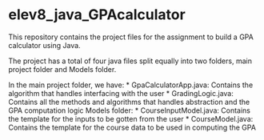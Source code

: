 # elev8_java_GPAcalculator
This repository contains the project files for the assignment to build a GPA calculator using Java.

The project has a total of four java files split equally into two folders, main project folder and Models folder.

In the main project folder, we have:
    * GpaCalculatorApp.java: Contains the algorithm that handles interfacing with the user
    * GradingLogic.java: Contains all the methods and algorithms that handles abstraction and the GPA computation logic
Models folder:
    * CourseInputModel.java: Contains the template for the inputs to be gotten from the user
    * CourseModel.java: Contains the template for the course data to be used in computing the GPA

